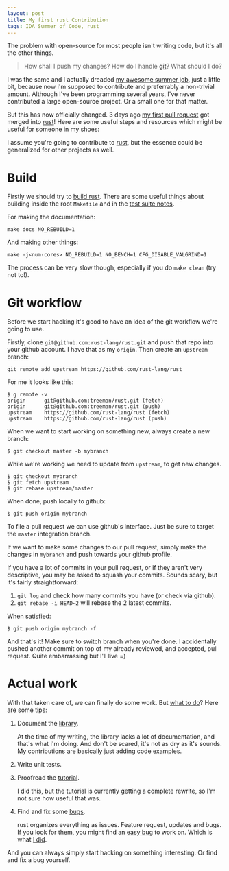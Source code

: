 ```yaml
---
layout: post
title: My first rust Contribution
tags: IDA Summer of Code, rust
---
```


The problem with open-source for most people isn't writing code, but it's all the other things.

> How shall I push my changes? How do I handle [git][]? What should I do?

I was the same and I actually dreaded [my awesome summer job][isoc], just a little bit, because now I'm supposed to contribute and preferrably a non-trivial amount. Although I've been programming several years, I've never contributed a large open-source project. Or a small one for that matter.

But this has now officially changed. 3 days ago [my first pull request][15667] got merged into [rust][]! Here are some useful steps and resources which might be useful for someone in my shoes:

I assume you're going to contribute to [rust][], but the essence could be generalized for other projects as well.


Build
=====

Firstly we should try to [build rust][]. There are some useful things about building inside the root `Makefile` and in the [test suite notes][].

For making the documentation:

```{.shell}
make docs NO_REBUILD=1
```

And making other things:

```{.shell}
make -j<num-cores> NO_REBUILD=1 NO_BENCH=1 CFG_DISABLE_VALGRIND=1
```

The process can be very slow though, especially if you do `make clean` (try not to!).


Git workflow
============

Before we start hacking it's good to have an idea of the git workflow we're going to use.

Firstly, clone `git@github.com:rust-lang/rust.git` and push that repo into your github account. I have that as my `origin`. Then create an `upstream` branch:

```{.shell}
git remote add upstream https://github.com/rust-lang/rust
```

For me it looks like this:

```{.shell}
$ g remote -v
origin      git@github.com:treeman/rust.git (fetch)
origin      git@github.com:treeman/rust.git (push)
upstream    https://github.com/rust-lang/rust (fetch)
upstream    https://github.com/rust-lang/rust (push)
```

When we want to start working on something new, always create a new branch:

```{.shell}
$ git checkout master -b mybranch
```

While we're working we need to update from `upstream`, to get new changes.

```{.shell}
$ git checkout mybranch
$ git fetch upstream
$ git rebase upstream/master
```

When done, push locally to github:

```
$ git push origin mybranch
```

To file a pull request we can use github's interface. Just be sure to target the `master` integration branch.

If we want to make some changes to our pull request, simply make the changes in `mybranch` and push towards your github profile.

If you have a lot of commits in your pull request, or if they aren't very descriptive, you may be asked to squash your commits. Sounds scary, but it's fairly straightforward:

1. `git log` and check how many commits you have (or check via github).
2. `git rebase -i HEAD~2` will rebase the 2 latest commits.

When satisfied:

```
$ git push origin mybranch -f
```

And that's it! Make sure to switch branch when you're done. I accidentally pushed another commit on top of my already reviewed, and accepted, pull request. Quite embarrassing but I'll live =)


Actual work
===========

With that taken care of, we can finally do some work. But [what to do][]? Here are some tips:

1. Document the [library][].

    At the time of my writing, the library lacks a lot of documentation, and that's what I'm doing. And don't be scared, it's not as dry as it's sounds. My contributions are basically just adding code examples.

2. Write unit tests.

3. Proofread the [tutorial][].

    I did this, but the tutorial is currently getting a complete rewrite, so I'm not sure how useful that was.

4. Find and fix some [bugs][].

    rust organizes everything as issues. Feature request, updates and bugs. If you look for them, you might find an [easy bug][15780] to work on. Which is what [I did][15785].

And you can always simply start hacking on something interesting. Or find and fix a bug yourself.


[git]: http://git-scm.com/ "git"
[isoc]: http://0.0.0.0:8000/blog/2014/06/11/isoc/ "IDA Summer of Code"
[15667]: https://github.com/rust-lang/rust/pull/15667 "issue #15667"

[15780]: https://github.com/rust-lang/rust/issues/15780 "issue #15780"
[15785]: https://github.com/rust-lang/rust/pull/15785 "issue #15785"

[build rust]: https://github.com/rust-lang/rust/wiki/Note-getting-started-developing-Rust "Build rust"
[test suite notes]: https://github.com/rust-lang/rust/wiki/Note-testsuite "Test suite"
[rust]: http://www.rust-lang.org/ "rust"

[what to do]: https://github.com/rust-lang/rust/wiki/Note-guide-for-new-contributors "Note guide for new contributors"

[library]: http://doc.rust-lang.org/std/ "rust std library"

[bugs]: https://github.com/rust-lang/rust/issues?direction=desc&sort=created&state=open "rust Issues"
[tutorial]: http://doc.rust-lang.org/tutorial.html "rust tutorial"

